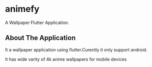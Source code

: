 # animefy

A Wallpaper Flutter Application.

## About The Application
It a wallpaper application using flutter.Curently it only support android.

It has wide varity of 4k anime wallpapers for mobile devices


